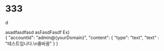 # 333
d

asadfasdfasd
asFasdFasdf
Ex)  
{
"accountId": "admin@{yourDomain}",
"content": {
  "type": "text",
  "text" : "테스트입니다.\n줄바꿈"
}
}
